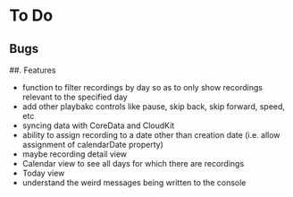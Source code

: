 #  To Do

##  Bugs



##. Features

* function to filter recordings by day so as to only show recordings relevant to the specified day
* add other playbakc controls like pause, skip back, skip forward, speed, etc
* syncing data with CoreData and CloudKit
* ability to assign recording to a date other than creation date (i.e. allow assignment of calendarDate property)
* maybe recording detail view
* Calendar view to see all days for which there are recordings
* Today view
* understand the weird messages being written to the console